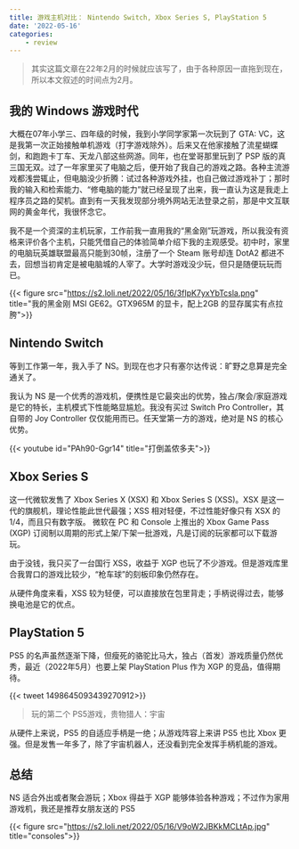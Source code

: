 ```yaml
---
title: 游戏主机对比： Nintendo Switch, Xbox Series S, PlayStation 5
date: '2022-05-16'
categories: 
    - review
---
```

> 其实这篇文章在22年2月的时候就应该写了，由于各种原因一直拖到现在，所以本文叙述的时间点为2月。

## 我的 Windows 游戏时代
大概在07年小学三、四年级的时候，我到小学同学家第一次玩到了 GTA: VC，这是我第一次正始接触单机游戏（打字游戏除外）。后来又在他家接触了流星蝴蝶剑，和跑跑卡丁车、天龙八部这些网游。同年，也在堂哥那里玩到了 PSP 版的真三国无双。过了一年家里买了电脑之后，便开始了我自己的游戏之路。各种主流游戏都浅尝辄止，但电脑没少折腾：试过各种游戏外挂，也自己做过游戏补丁；那时我的输入和检索能力、“修电脑的能力”就已经呈现了出来，我一直认为这是我走上程序员之路的契机。直到有一天我发现部分境外网站无法登录之前，那是中文互联网的黄金年代，我很怀念它。

我不是一个资深的主机玩家，工作前我一直用我的“黑金刚”玩游戏，所以我没有资格来评价各个主机，只能凭借自己的体验简单介绍下我的主观感受。初中时，家里的电脑玩英雄联盟最高只能到30帧，注册了一个 Steam 账号却连 DotA2 都进不去，回想当初肯定是被电脑城的人宰了。大学时游戏没少玩，但只是随便玩玩而已。

{{< figure src="https://s2.loli.net/2022/05/16/3fIpK7yxYbTcsla.png" title="我的黑金刚 MSI GE62。GTX965M 的显卡，配上2GB 的显存属实有点拉胯">}}

## Nintendo Switch
等到工作第一年，我入手了 NS。到现在也才只有塞尔达传说：旷野之息算是完全通关了。

我认为 NS 是一个优秀的游戏机，便携性是它最突出的优势，独占/聚会/家庭游戏是它的特长，主机模式下性能略显尴尬。我没有买过 Switch Pro Controller，其自带的 Joy Controller 仅仅能用而已。任天堂第一方的游戏，绝对是 NS 的核心优势。

{{< youtube id="PAh90-Ggr14" title="打倒盖侬多夫">}}

## Xbox Series S
这一代微软发售了 Xbox Series X (XSX) 和 Xbox Series S (XSS)。XSX 是这一代的旗舰机，理论性能此世代最强；XSS 相对轻便，不过性能好像只有 XSX 的1/4，而且只有数字版。
微软在 PC 和 Console 上推出的 Xbox Game Pass (XGP) 订阅制以周期的形式上架/下架一批游戏，凡是订阅的玩家都可以下载游玩。

由于没钱，我只买了一台国行 XSS，收益于 XGP 也玩了不少游戏。但是游戏库里合我胃口的游戏比较少，“枪车球”的刻板印象仍然存在。

从硬件角度来看，XSS 较为轻便，可以直接放在包里背走；手柄说得过去，能够换电池是它的优点。

## PlayStation 5

PS5 的名声虽然逐渐下降，但瘦死的骆驼比马大，独占（首发）游戏质量仍然优秀，最近（2022年5月）也要上架 PlayStation Plus 作为 XGP 的竞品，值得期待。

{{< tweet 1498645093439270912>}}
>  玩的第二个 PS5游戏，贵物猎人：宇宙

从硬件上来说，PS5 的自适应手柄是一绝；从游戏阵容上来讲 PS5 也比 Xbox 更强。但是发售一年多了，除了宇宙机器人，还没看到完全发挥手柄机能的游戏。

## 总结
NS 适合外出或者聚会游玩；Xbox 得益于 XGP 能够体验各种游戏；不过作为家用游戏机，我还是推荐女朋友送的 PS5

{{< figure src="https://s2.loli.net/2022/05/16/V9oW2JBKkMCLtAp.jpg" title="consoles">}}